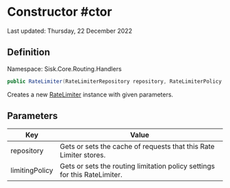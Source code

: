 # Constructor #ctor
Last updated: Thursday, 22 December 2022

## Definition
Namespace: Sisk.Core.Routing.Handlers

```csharp
public RateLimiter(RateLimiterRepository repository, RateLimiterPolicy limitingPolicy)
```

Creates a new [RateLimiter](/spec/Sisk/Core/Routing/Handlers/RateLimiter) instance with given parameters.

## Parameters

| Key | Value |
| --- | --- |
| repository | Gets or sets the cache of requests that this Rate Limiter stores. | 
| limitingPolicy | Gets or sets the routing limitation policy settings for this RateLimiter. | 

